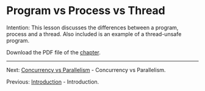 # Program vs Process vs Thread

Intention: This lesson discusses the differences between a program, process and a thread. 
Also included is an example of a thread-unsafe program.

Download the PDF file of the [chapter](chapter_2.pdf).

<hr>

Next: [Concurrency vs Parallelism](chapter_3.md "Concurrency vs Parallelism") - Concurrency vs Parallelism.

Previous: [Introduction](chapter_1.md "Introduction") - Introduction.